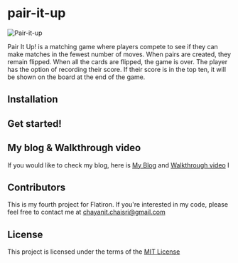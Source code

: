# pair-it-up
![Pair-it-up](https://user-images.githubusercontent.com/72841865/108645189-fe3cd400-747f-11eb-8002-e79eb9c92429.png)

Pair It Up! is a matching game where players compete to see if they can make matches in the fewest number of moves. When pairs are created, they remain flipped. When all the cards are flipped, the game is over. The player has the option of recording their score. If their score is in the top ten, it will be shown on the board at the end of the game.


## Installation

## Get started!


## My blog & Walkthrough video
If you would like to check my blog, here is [My Blog]() and [Walkthrough video]()
    I 
## Contributors 
This is my fourth project for Flatiron. If you're interested in my code, please feel free to contact me at [chayanit.chaisri@gmail.com](mailto:chayanit.chaisri@gmail.com)

## License

This project is licensed under the terms of the [MIT License](https://opensource.org/licenses/MIT)
